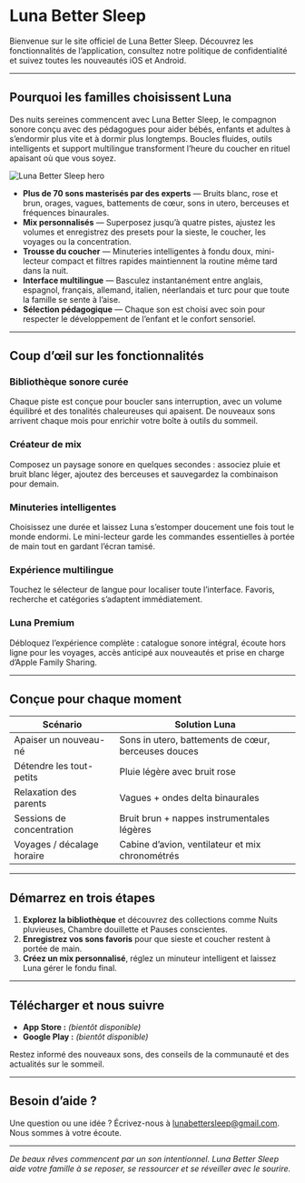 # Luna Better Sleep

Bienvenue sur le site officiel de Luna Better Sleep. Découvrez les fonctionnalités de l’application, consultez notre politique de confidentialité et suivez toutes les nouveautés iOS et Android.

---

## Pourquoi les familles choisissent Luna

Des nuits sereines commencent avec Luna Better Sleep, le compagnon sonore conçu avec des pédagogues pour aider bébés, enfants et adultes à s’endormir plus vite et à dormir plus longtemps. Boucles fluides, outils intelligents et support multilingue transforment l’heure du coucher en rituel apaisant où que vous soyez.

![Luna Better Sleep hero](../luna-better-sleep/luna_better_sleep_text.png)

- **Plus de 70 sons masterisés par des experts** — Bruits blanc, rose et brun, orages, vagues, battements de cœur, sons in utero, berceuses et fréquences binaurales.
- **Mix personnalisés** — Superposez jusqu’à quatre pistes, ajustez les volumes et enregistrez des presets pour la sieste, le coucher, les voyages ou la concentration.
- **Trousse du coucher** — Minuteries intelligentes à fondu doux, mini-lecteur compact et filtres rapides maintiennent la routine même tard dans la nuit.
- **Interface multilingue** — Basculez instantanément entre anglais, espagnol, français, allemand, italien, néerlandais et turc pour que toute la famille se sente à l’aise.
- **Sélection pédagogique** — Chaque son est choisi avec soin pour respecter le développement de l’enfant et le confort sensoriel.

---

## Coup d’œil sur les fonctionnalités

### Bibliothèque sonore curée
Chaque piste est conçue pour boucler sans interruption, avec un volume équilibré et des tonalités chaleureuses qui apaisent. De nouveaux sons arrivent chaque mois pour enrichir votre boîte à outils du sommeil.

### Créateur de mix
Composez un paysage sonore en quelques secondes : associez pluie et bruit blanc léger, ajoutez des berceuses et sauvegardez la combinaison pour demain.

### Minuteries intelligentes
Choisissez une durée et laissez Luna s’estomper doucement une fois tout le monde endormi. Le mini-lecteur garde les commandes essentielles à portée de main tout en gardant l’écran tamisé.

### Expérience multilingue
Touchez le sélecteur de langue pour localiser toute l’interface. Favoris, recherche et catégories s’adaptent immédiatement.

### Luna Premium
Débloquez l’expérience complète : catalogue sonore intégral, écoute hors ligne pour les voyages, accès anticipé aux nouveautés et prise en charge d’Apple Family Sharing.

---

## Conçue pour chaque moment

| Scénario                | Solution Luna                                      |
|------------------------|----------------------------------------------------|
| Apaiser un nouveau-né  | Sons in utero, battements de cœur, berceuses douces|
| Détendre les tout-petits| Pluie légère avec bruit rose                       |
| Relaxation des parents | Vagues + ondes delta binaurales                    |
| Sessions de concentration | Bruit brun + nappes instrumentales légères         |
| Voyages / décalage horaire | Cabine d’avion, ventilateur et mix chronométrés    |

---

## Démarrez en trois étapes

1. **Explorez la bibliothèque** et découvrez des collections comme Nuits pluvieuses, Chambre douillette et Pauses conscientes.
2. **Enregistrez vos sons favoris** pour que sieste et coucher restent à portée de main.
3. **Créez un mix personnalisé**, réglez un minuteur intelligent et laissez Luna gérer le fondu final.

---

## Télécharger et nous suivre

- **App Store :** *(bientôt disponible)*
- **Google Play :** *(bientôt disponible)*

Restez informé des nouveaux sons, des conseils de la communauté et des actualités sur le sommeil.

---

## Besoin d’aide ?

Une question ou une idée ? Écrivez-nous à [lunabettersleep@gmail.com](mailto:lunabettersleep@gmail.com). Nous sommes à votre écoute.

---

*De beaux rêves commencent par un son intentionnel. Luna Better Sleep aide votre famille à se reposer, se ressourcer et se réveiller avec le sourire.*
